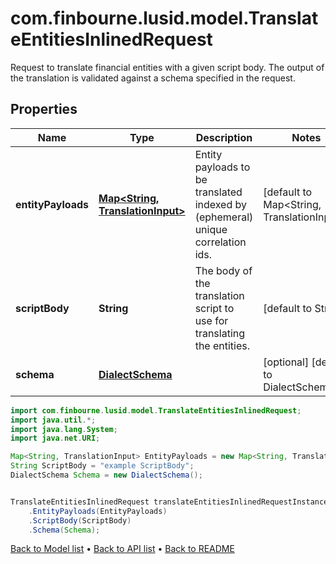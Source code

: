 # com.finbourne.lusid.model.TranslateEntitiesInlinedRequest
Request to translate financial entities with a given script body.  The output of the translation is validated against a schema specified in the request.

## Properties

Name | Type | Description | Notes
------------ | ------------- | ------------- | -------------
**entityPayloads** | [**Map&lt;String, TranslationInput&gt;**](TranslationInput.md) | Entity payloads to be translated indexed by (ephemeral) unique correlation ids. | [default to Map<String, TranslationInput>]
**scriptBody** | **String** | The body of the translation script to use for translating the entities. | [default to String]
**schema** | [**DialectSchema**](DialectSchema.md) |  | [optional] [default to DialectSchema]

```java
import com.finbourne.lusid.model.TranslateEntitiesInlinedRequest;
import java.util.*;
import java.lang.System;
import java.net.URI;

Map<String, TranslationInput> EntityPayloads = new Map<String, TranslationInput>();
String ScriptBody = "example ScriptBody";
DialectSchema Schema = new DialectSchema();


TranslateEntitiesInlinedRequest translateEntitiesInlinedRequestInstance = new TranslateEntitiesInlinedRequest()
    .EntityPayloads(EntityPayloads)
    .ScriptBody(ScriptBody)
    .Schema(Schema);
```


[Back to Model list](../README.md#documentation-for-models) &#8226; [Back to API list](../README.md#documentation-for-api-endpoints) &#8226; [Back to README](../README.md)
